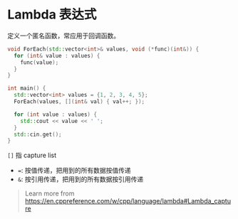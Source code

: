 ﻿# Lambda 表达式

定义一个匿名函数，常应用于回调函数。

```cpp
void ForEach(std::vector<int>& values, void (*func)(int&)) {
  for (int& value : values) {
    func(value);
  }
}

int main() {
  std::vector<int> values = {1, 2, 3, 4, 5};
  ForEach(values, [](int& val) { val++; });

  for (int value : values) {
    std::cout << value << ' ';
  }
  std::cin.get();
}
```

`[]` 指 capture list

- `=`: 按值传递，把用到的所有数据按值传递
- `&`: 按引用传递，把用到的所有数据按引用传递

> Learn more from <https://en.cppreference.com/w/cpp/language/lambda#Lambda_capture>
